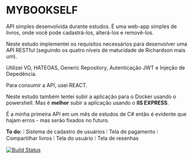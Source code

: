 # MYBOOKSELF

API simples desenvolvida durante estudos. É uma web-app simples de livros, onde você pode cadastrá-los, alterá-los e removê-los.

Neste estudo implementei os requisitos necessários para desenvolver uma API RESTful (seguindo os quatro níveis de maturidade de Richardson mais um).

Utilizei VO, HATEOAS, Generic Repository, Autenticação JWT e Injeção de Depedência.

Para consumir a API, usei REACT.

Neste estudo também tentei subir a aplicação para o Docker usando o powershell. Mas é **melhor** subir a aplicação usando o **IIS EXPRESS**.

É a minha primeira API em um mês de estudos de C# então é evidente que hajam erros - mas serão fixados no futuro.

**To do:**
:grey_exclamation: Sistema de cadastro de usuários
:grey_exclamation: Tela de pagamento
:grey_exclamation: Compartilhar livros
:grey_exclamation: Tela do usuário
:grey_exclamation: Tela de resenhas




[![Build Status](https://travis-ci.com/mattheusmgermano/REST-with-ASP-NET.svg?branch=main)](https://travis-ci.com/mattheusmgermano/REST-with-ASP-NET)